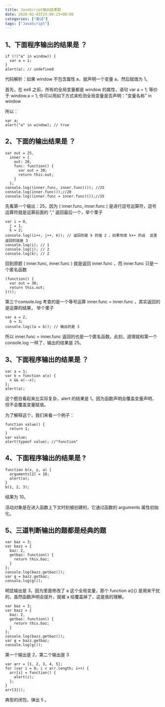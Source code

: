 ```yaml
---
title: JavaScript输出结果题
date: 2020-02-03T23:00:23+08:00
categories: ["面试"]
tags: ["JavaScript"]
---
```


## 1、下面程序输出的结果是 ？

```angular2
if (!("a" in window)) {
  var a = 1;
}
alert(a); // undefined
```

代码解析：如果 window 不包含属性 a，就声明一个变量 a，然后赋值为 1。

首先，在 es6 之前，所有的全局变量都是 window 的属性，语句 var a = 1; 等价于 window.a = 1; 你可以用如下方式来检测全局变量是否声明："变量名称" in window

所以：

```angular2
var a;
alert("a" in window); // true
```

## 2、下面的输出结果是 ？

```angular2
var out = 25,
  inner = {
    out: 20,
    func: function() {
      var out = 30;
      return this.out;
    }
  };
console.log((inner.func, inner.func)()); //25
console.log(inner.func());//20
console.log((inner.func = inner.func)());//25
```

先看第一个输出：25，因为 ( inner.func, inner.func ) 是进行逗号运算符，逗号运算符就是运算前面的 ”,“ 返回最后一个，举个栗子

```angular2
var i = 0,
  j = 1,
  k = 2;
console.log((i++, j++, k)); // 返回的是 k 的值 2 ，如果写成 k++ 的话  这里返回的就是 3
console.log(i); // 1
console.log(j); // 2
console.log(k); // 2
```

回到原题 ( inner.func, inner.func ) 就是返回 inner.func ，而 inner.func 只是一个匿名函数

```angular2
(function() {
  var out = 30;
  return this.out;
})();
```

第三个console.log 考查的是一个等号运算 inner.func = inner.func ，其实返回的是运算的结果， 举个栗子

```angular2
var a = 2,
  b = 3;
console.log((a = b)); // 输出的是 3
```

所以 inner.func = inner.func 返回的也是一个匿名函数。此刻，道理就和第一个 console.log 一样了，输出的结果是 25。


## 3、下面程序输出的结果是 ？

```angular2
var a = 1;
var b = function a(x) {
  x && a(--x);
};
alert(a);
```

这个题目看起来比实际复杂，alert 的结果是 1。因为函数声明会覆盖变量声明，但不会覆盖变量赋值。

为了解释这个，我们来看一个例子：

```angular2
function value() {
  return 1;
}
var value;
alert(typeof value); //"function"
```

## 4、下面程序输出的结果是 ?

```angular2
function b(x, y, a) {
  arguments[2] = 10;
  alert(a);
}
b(1, 2, 3);
```

结果为 10。

活动对象是在进入函数上下文时刻被创建的，它通过函数的 arguments 属性初始化。

## 5、三道判断输出的题都是经典的题

```angular2
var baz = 3;
var bazz = {
  baz: 2,
  getbaz: function() {
    return this.baz;
  }
};
console.log(bazz.getbaz());
var g = bazz.getbaz;
console.log(g());
```

明显输出是 3，因为里面修改了 a 这个全局变量，那个 function a(){} 是用来干扰的，虽然函数声明会提升，就被 a 给覆盖掉了，这是我的理解。

```angular2
var baz = 3;
var bazz = {
  baz: 2,
  getbaz: function() {
    return this.baz;
  }
};
console.log(bazz.getbaz());
var g = bazz.getbaz;
console.log(g());
```

第一个输出是 2，第二个输出是 3

```angular2
var arr = [1, 2, 3, 4, 5];
for (var i = 0; i < arr.length; i++) {
  arr[i] = function() {
    alert(i);
  };
}
arr[3]();
```

典型的闭包，弹出 5 。








